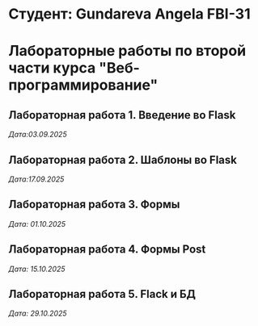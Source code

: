 # Студент: Gundareva Angela FBI-31

# Лабораторные работы по второй части курса "Веб-программирование"

## Лабораторная работа 1. Введение во Flask

*Дата:03.09.2025*

## Лабораторная работа 2. Шаблоны во Flask

*Дата:17.09.2025*

## Лабораторная работа 3. Формы  

*Дата:  01.10.2025* 

## Лабораторная работа 4. Формы Post

*Дата:  15.10.2025* 

## Лабораторная работа 5. Flack и БД

*Дата:  29.10.2025* 